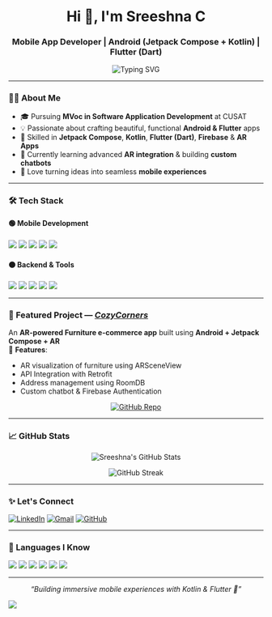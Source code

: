 <h1 align="center">Hi 👋, I'm Sreeshna C</h1>
<h3 align="center">Mobile App Developer | Android (Jetpack Compose + Kotlin) | Flutter (Dart)</h3>

<p align="center">
  <img src="https://readme-typing-svg.demolab.com?font=Fira+Code&weight=500&size=20&pause=1000&color=F77737&width=500&lines=Mobile+Developer+%7C+Android+%26+Flutter;Jetpack+Compose+%2B+Kotlin+%2B+Dart;AR+Apps+%7C+Smooth+UI%2FUX+Design;Let's+build+awesome+apps+together!+%F0%9F%9A%80" alt="Typing SVG" />
</p>

---

### 👩‍💻 About Me

- 🎓 Pursuing **MVoc in Software Application Development** at CUSAT  
- 💡 Passionate about crafting beautiful, functional **Android & Flutter** apps  
- 🚀 Skilled in **Jetpack Compose**, **Kotlin**, **Flutter (Dart)**, **Firebase** & **AR Apps**  
- 🌱 Currently learning advanced **AR integration** & building **custom chatbots**  
- 📲 Love turning ideas into seamless **mobile experiences**

---

### 🛠️ Tech Stack

#### 🟢 **Mobile Development**

<p align="left">
  <img src="https://img.shields.io/badge/Kotlin-7F52FF?style=for-the-badge&logo=kotlin&logoColor=white"/>
  <img src="https://img.shields.io/badge/Jetpack%20Compose-4285F4?style=for-the-badge&logo=android&logoColor=white"/>
  <img src="https://img.shields.io/badge/Flutter-02569B?style=for-the-badge&logo=flutter&logoColor=white"/>
  <img src="https://img.shields.io/badge/Dart-0175C2?style=for-the-badge&logo=dart&logoColor=white"/>
  <img src="https://img.shields.io/badge/SwiftUI-F05138?style=for-the-badge&logo=swift&logoColor=white"/>
</p>

#### 🟠 **Backend & Tools**

<p align="left">
  <img src="https://img.shields.io/badge/Firebase-FFCA28?style=for-the-badge&logo=firebase&logoColor=white"/>
  <img src="https://img.shields.io/badge/RoomDB-4479A1?style=for-the-badge&logo=sqlite&logoColor=white"/>
  <img src="https://img.shields.io/badge/Retrofit-009688?style=for-the-badge&logo=android&logoColor=white"/>
  <img src="https://img.shields.io/badge/ARSceneView-FF7043?style=for-the-badge&logo=google&logoColor=white"/>
  <img src="https://img.shields.io/badge/Git-F05032?style=for-the-badge&logo=git&logoColor=white"/>
</p>

---

### 📱 Featured Project — [*CozyCorners*](https://github.com/Sreashna/GitFlow)

An **AR-powered Furniture e-commerce app** built using **Android + Jetpack Compose + AR**  
📌 **Features**:  
- AR visualization of furniture using ARSceneView  
- API Integration with Retrofit  
- Address management using RoomDB  
- Custom chatbot & Firebase Authentication

<p align="center">
  <a href="https://github.com/Sreashna/GitFlow"><img src="https://img.shields.io/badge/GitHub%20Repo-181717?style=for-the-badge&logo=github&logoColor=white" alt="GitHub Repo"/></a>
</p>

---

### 📈 GitHub Stats

<p align="center">
  <img src="https://github-readme-stats.vercel.app/api?username=Sreashna&show_icons=true&theme=radical" alt="Sreeshna's GitHub Stats"/>
</p>

<p align="center">
  <img src="https://streak-stats.demolab.com/?user=Sreashna&theme=radical" alt="GitHub Streak"/>
</p>

---

### ✨ Let's Connect

<p align="left">
  <a href="https://www.linkedin.com/in/sreeshnac/" target="blank"><img src="https://img.shields.io/badge/LinkedIn-0A66C2?style=for-the-badge&logo=linkedin&logoColor=white" alt="LinkedIn"/></a>
  <a href="mailto:sreeshnacnair@gmail.com"><img src="https://img.shields.io/badge/Gmail-D14836?style=for-the-badge&logo=gmail&logoColor=white" alt="Gmail"/></a>
  <a href="https://github.com/Sreashna/GitFlow" target="blank"><img src="https://img.shields.io/badge/GitHub-181717?style=for-the-badge&logo=github&logoColor=white" alt="GitHub"/></a>
</p>

---

### 💬 Languages I Know

<p align="left">
  <img src="https://img.shields.io/badge/Kotlin-7F52FF?style=for-the-badge&logo=kotlin&logoColor=white"/>
  <img src="https://img.shields.io/badge/Dart-0175C2?style=for-the-badge&logo=dart&logoColor=white"/>
  <img src="https://img.shields.io/badge/SwiftUI-F05138?style=for-the-badge&logo=swift&logoColor=white"/>
  <img src="https://img.shields.io/badge/HTML-E34F26?style=for-the-badge&logo=html5&logoColor=white"/>
  <img src="https://img.shields.io/badge/CSS-1572B6?style=for-the-badge&logo=css3&logoColor=white"/>
  <img src="https://img.shields.io/badge/Python-3776AB?style=for-the-badge&logo=python&logoColor=white"/>
</p>

---

<p align="center"><i>“Building immersive mobile experiences with Kotlin & Flutter 🚀”</i></p>

<img src="https://capsule-render.vercel.app/api?type=waving&color=F77737&height=120&section=header" />

